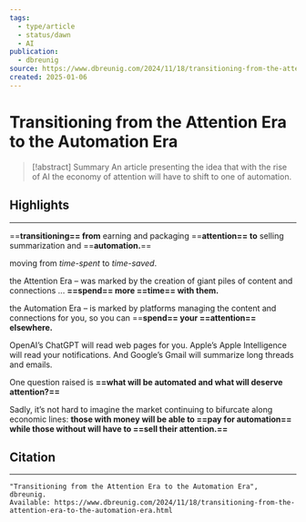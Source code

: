 ```yaml
---
tags:
  - type/article
  - status/dawn
  - AI
publication:
  - dbreunig
source: https://www.dbreunig.com/2024/11/18/transitioning-from-the-attention-era-to-the-automation-era.html
created: 2025-01-06
---
```

# Transitioning from the Attention Era to the Automation Era

> [!abstract] Summary
> An article presenting the idea that with the rise of AI the economy of attention will have to shift to one of automation.
## Highlights
---
==**transitioning== from** earning and packaging ==**attention== to** selling summarization and ==**automation.**==

moving from _time-spent_ to _time-saved_.

the Attention Era – was marked by the creation of giant piles of content and connections ... **==spend== more ==time== with them.**

the Automation Era – is marked by platforms managing the content and connections for you, so you can ==**spend== your ==attention== elsewhere.**

OpenAI’s ChatGPT will read web pages for you. Apple’s Apple Intelligence will read your notifications. And Google’s Gmail will summarize long threads and emails.

One question raised is **==what will be automated and what will deserve attention?==**

Sadly, it’s not hard to imagine the market continuing to bifurcate along economic lines: **those with money will be able to ==pay for automation== while those without will have to ==sell their attention.==**
## Citation
---
```
"Transitioning from the Attention Era to the Automation Era", dbreunig.
Available: https://www.dbreunig.com/2024/11/18/transitioning-from-the-attention-era-to-the-automation-era.html
```